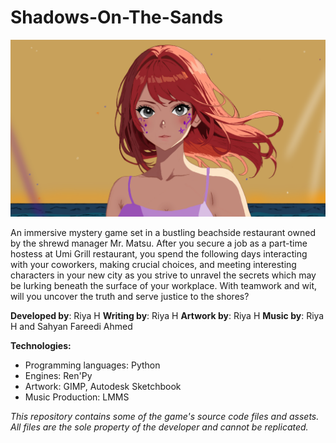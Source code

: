 # Shadows-On-The-Sands
<img src = "yuzu_closeup.png">

An immersive mystery game set in a bustling beachside restaurant owned by the shrewd manager Mr. Matsu.
After you secure a job as a part-time hostess at Umi Grill restaurant, you spend the following days interacting with your coworkers, making crucial choices, and meeting interesting characters in your new city as you strive to unravel the secrets which may be lurking beneath the surface of your workplace.
With teamwork and wit, will you uncover the truth and serve justice to the shores?

<b>Developed by</b>: Riya H
<b>Writing by</b>: Riya H
<b>Artwork by</b>: Riya H
<b>Music by</b>: Riya H and Sahyan Fareedi Ahmed

<b>Technologies:</b>
- Programming languages: Python
- Engines: Ren'Py
- Artwork: GIMP, Autodesk Sketchbook
- Music Production: LMMS

<i>This repository contains some of the game's source code files and assets. All files are the sole property of the developer and cannot be replicated.</i>

